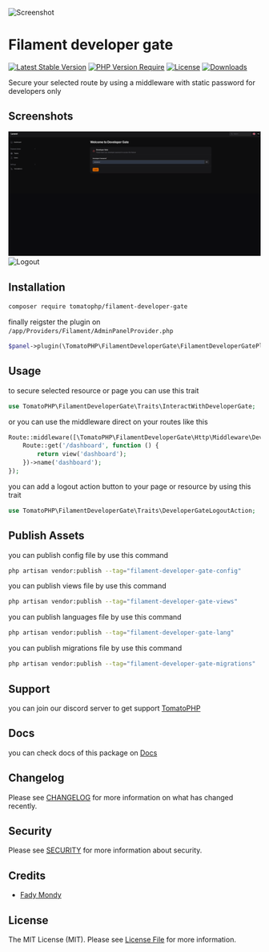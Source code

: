 ![Screenshot](https://github.com/tomatophp/filament-developer-gate/blob/master/arts/3x1io-tomato-developer-gate.jpg)

# Filament developer gate

[![Latest Stable Version](https://poser.pugx.org/tomatophp/filament-developer-gate/version.svg)](https://packagist.org/packages/tomatophp/filament-developer-gate)
[![PHP Version Require](http://poser.pugx.org/tomatophp/filament-developer-gate/require/php)](https://packagist.org/packages/tomatophp/filament-developer-gate)
[![License](https://poser.pugx.org/tomatophp/filament-developer-gate/license.svg)](https://packagist.org/packages/tomatophp/filament-developer-gate)
[![Downloads](https://poser.pugx.org/tomatophp/filament-developer-gate/d/total.svg)](https://packagist.org/packages/tomatophp/filament-developer-gate)

Secure your selected route by using a middleware with static password for developers only

## Screenshots

![Login](https://github.com/tomatophp/filament-developer-gate/blob/master/arts/login.png)
![Logout](https://github.com/tomatophp/filament-developer-gate/blob/master/arts/logout-button.png)


## Installation

```bash
composer require tomatophp/filament-developer-gate
```

finally reigster the plugin on `/app/Providers/Filament/AdminPanelProvider.php`

```php
$panel->plugin(\TomatoPHP\FilamentDeveloperGate\FilamentDeveloperGatePlugin::make())
```


## Usage

to secure selected resource or page you can use this trait

```php
use TomatoPHP\FilamentDeveloperGate\Traits\InteractWithDeveloperGate;
```

or you can use the middleware direct on your routes like this

```php
Route::middleware([\TomatoPHP\FilamentDeveloperGate\Http\Middleware\DeveloperGateMiddleware::class])->group(function () {
    Route::get('/dashboard', function () {
        return view('dashboard');
    })->name('dashboard');
});
```

you can add a logout action button to your page or resource by using this trait 

```php
use TomatoPHP\FilamentDeveloperGate\Traits\DeveloperGateLogoutAction;
```

## Publish Assets

you can publish config file by use this command

```bash
php artisan vendor:publish --tag="filament-developer-gate-config"
```

you can publish views file by use this command

```bash
php artisan vendor:publish --tag="filament-developer-gate-views"
```

you can publish languages file by use this command

```bash
php artisan vendor:publish --tag="filament-developer-gate-lang"
```

you can publish migrations file by use this command

```bash
php artisan vendor:publish --tag="filament-developer-gate-migrations"
```

## Support

you can join our discord server to get support [TomatoPHP](https://discord.gg/Xqmt35Uh)

## Docs

you can check docs of this package on [Docs](https://docs.tomatophp.com/plugins/laravel-package-generator)

## Changelog

Please see [CHANGELOG](CHANGELOG.md) for more information on what has changed recently.

## Security

Please see [SECURITY](SECURITY.md) for more information about security.

## Credits

- [Fady Mondy](mailto:info@3x1.io)

## License

The MIT License (MIT). Please see [License File](LICENSE.md) for more information.
